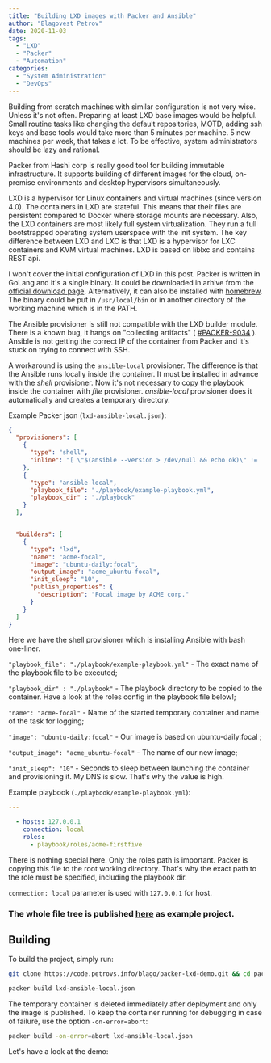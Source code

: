 ```yaml
---
title: "Building LXD images with Packer and Ansible"
author: "Blagovest Petrov"
date: 2020-11-03
tags:
  - "LXD"
  - "Packer"
  - "Automation"
categories:
  - "System Administration"
  - "DevOps"
---
```

Building from scratch machines with similar configuration is not very wise. Unless it's not often. Preparing at least LXD base images would be helpful. Small routine tasks like changing the default repositories, MOTD, adding ssh keys and base tools would take more than 5 minutes per machine. 5 new machines per week, that takes a lot. To be effective, system administrators should be lazy and rational.

Packer from Hashi corp is really good tool for building immutable infrastructure. It supports building of different images for the cloud, on-premise environments and desktop hypervisors simultaneously. 

LXD is a hypervisor for Linux containers and virtual machines (since version 4.0). The containers in LXD are stateful. This means that their files are persistent compared to Docker where storage mounts are necessary. Also, the  LXD containers are most likely full system virtualization. They run a full bootstrapped operating system userspace with the init system.
The key difference between LXD and LXC is that LXD is a hypervisor for LXC containers and KVM virtual machines. LXD is based on liblxc and contains REST api.

I won't cover the initial configuration of LXD in this post. Packer is written in GoLang and it's a single binary. It could be downloaded in arhive from the [official download page](https://www.packer.io/downloads). Alternatively, it can also be installed with [homebrew](https://formulae.brew.sh/formula-linux/packer). The binary could be put in `/usr/local/bin` or in another directory of the working machine which is in the PATH.

The Ansible provisioner is still not compatible with the LXD builder module. There is a known bug, it hangs on "collecting artifacts" ( [#PACKER-9034](https://github.com/hashicorp/packer/issues/9034) ). Ansible is not getting the correct IP of the container from Packer and it's stuck on trying to connect with SSH.

A workaround is using the `ansible-local` provisioner. The difference is that the Ansible runs locally inside the container. It must be installed in advance with the _shell_ provisioner. Now it's not necessary to copy the playbook inside the container with _file_ provisioner. _ansible-local_ provisioner does it automatically and creates a temporary directory.

Example Packer json (`lxd-ansible-local.json`):

```json
{
  "provisioners": [
    {
      "type": "shell",
      "inline": "[ \"$(ansible --version > /dev/null && echo ok)\" != 'ok' ] && apt update && apt -y install ansible || echo 'ansible already installed.'"
    },
    {
      "type": "ansible-local",
      "playbook_file": "./playbook/example-playbook.yml",
      "playbook_dir" : "./playbook"
    }
  ],


  "builders": [
    {
      "type": "lxd",
      "name": "acme-focal",
      "image": "ubuntu-daily:focal",
      "output_image": "acme_ubuntu-focal",
      "init_sleep": "10",
      "publish_properties": {
        "description": "Focal image by ACME corp."
      }
    }
  ]
}

```

Here we have the shell provisioner which is installing Ansible with bash one-liner.

`"playbook_file": "./playbook/example-playbook.yml"` - The exact name of the playbook file to be executed;

`"playbook_dir" : "./playbook"` - The playbook directory to be copied to the container. Have a look at the roles config in the playbook file below!;

`"name": "acme-focal"` - Name of the started temporary container and name of the task for logging;

`"image": "ubuntu-daily:focal"` - Our image is based on ubuntu-daily:focal ;

`"output_image": "acme_ubuntu-focal"` - The name of our new image;

`"init_sleep": "10"` - Seconds to sleep between launching the container and provisioning it. My DNS is slow. That's why the value is high.

Example playbook (`./playbook/example-playbook.yml`):

```yaml
---

  - hosts: 127.0.0.1
    connection: local
    roles:
      - playbook/roles/acme-firstfive
```

There is nothing special here. Only the roles path is important. Packer is copying this file to the root working directory. That's why the exact path to the role must be specified, including the playbook dir. 

`connection: local` parameter is used with `127.0.0.1` for host.

### The whole file tree is published [here](https://code.petrovs.info/blago/packer-lxd-demo) as example project.

## Building

To build the project, simply run:

```bash
git clone https://code.petrovs.info/blago/packer-lxd-demo.git && cd packer-lxd-demo

packer build lxd-ansible-local.json
```
The temporary container is deleted immediately after deployment and only the image is published. To keep the container running for debugging in case of failure, use the option `-on-error=abort`:

```bash
packer build -on-error=abort lxd-ansible-local.json
```

Let's have a look at the demo:

